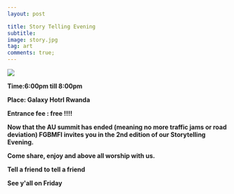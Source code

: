 ```yaml
---
layout: post

title: Story Telling Evening
subtitle: 
image: story.jpg
tag: art
comments: true;
---
```


<img src="{{site.github.url}}/img/story.jpg">

<strong>Time:6:00pm till 8:00pm

<strong>Place: Galaxy Hotrl Rwanda

<strong>Entrance fee : free !!!!

Now that the AU summit has ended (meaning no more traffic jams or road deviation) FGBMFI invites you in the 2nd edition of our Storytelling Evening.

Come share, enjoy and above all worship with us.

Tell a friend to tell a friend 

See y'all on Friday
